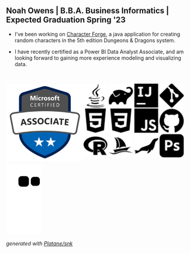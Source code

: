 ## Noah Owens | B.B.A. Business Informatics | Expected Graduation Spring '23

- I’ve been working on [Character Forge](https://github.com/noah-owens/Character-Forge), a java application for creating random characters in the 5th edition Dungeons & Dragons system.

- I have recently certified as a Power BI Data Analyst Associate, and am looking forward to gaining more experience modeling and visualizing data.

<br />

<p>
<img width=42%" align="left" alt="Microsoft Power BI Data Analyst Associate Certification" src="images/microsoft-certified-associate-badge.svg" />

<!-- Icons from https://simpleicons.org/ -->

<img width="13%" src="images/java.svg">
<img width="13%" src="images/gradle.svg">
<img width="13%" src="images/intellijidea.svg">
<img width="13%" src="images/git.svg">

<br />

<img width="13%" src="images/html5.svg">
<img width="13%" src="images/css3.svg">
<img width="13%" src="images/javascript.svg">
<img width="13%" src="images/github.svg">
<br />

<img width="13%" src="images/r.svg">
<img width="13%" src="images/phpmyadmin.svg">
<img width="13%" src="images/mariadb.svg">
<img width="13%" src="images/adobephotoshop.svg">
</p>

![github contribution grid snake animation](https://raw.githubusercontent.com/noah-owens/noah-owens/output/github-snake.svg)

_generated with [Platane/snk](https://github.com/Platane/snk)_
